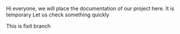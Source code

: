 Hi everyone, we will place the documentation of our project here.
It is temporary
Let us check something quickly

This is fixit branch 

